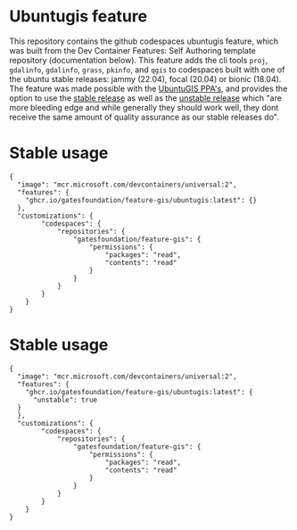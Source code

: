 # Ubuntugis feature
This repository contains the github codespaces ubuntugis feature, which was built from the Dev Container Features: Self Authoring template repository (documentation below).  This feature adds the cli tools `proj`, `gdalinfo`, `gdalinfo`, `grass`, `pkinfo`, and `qgis` to codespaces built with one of the ubuntu stable releases: jammy (22.04), focal (20.04) or bionic (18.04). The feature was made possible with the [UbuntuGIS PPA's](https://wiki.ubuntu.com/UbuntuGIS), and provides the option to use the [stable release](https://launchpad.net/~ubuntugis/+archive/ubuntu/ppa) as well as the [unstable release](https://launchpad.net/~ubuntugis/+archive/ubuntugis-unstable) which "are more bleeding edge and while generally they should work well, they dont receive the same amount of quality assurance as our stable releases do".

# Stable usage
```jsonc
{
  "image": "mcr.microsoft.com/devcontainers/universal:2",
  "features": {
    "ghcr.io/gatesfoundation/feature-gis/ubuntugis:latest": {}
  },
  "customizations": {
        "codespaces": {
            "repositories": {
                "gatesfoundation/feature-gis": {
                    "permissions": {
                        "packages": "read",
                        "contents": "read"
                    }
                }
            }
        }
    }
}
```

# Stable usage
```jsonc
{
  "image": "mcr.microsoft.com/devcontainers/universal:2",
  "features": {
    "ghcr.io/gatesfoundation/feature-gis/ubuntugis:latest": {
      "unstable": true
  }
  },
  "customizations": {
        "codespaces": {
            "repositories": {
                "gatesfoundation/feature-gis": {
                    "permissions": {
                        "packages": "read",
                        "contents": "read"
                    }
                }
            }
        }
    }
}
```
